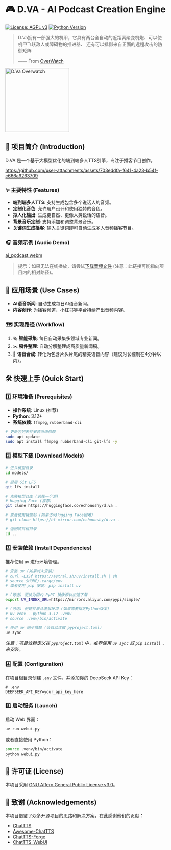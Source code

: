 # 🎮 D.VA - AI Podcast Creation Engine
[![License: AGPL v3](https://img.shields.io/badge/License-AGPL_v3-blue.svg)](https://www.gnu.org/licenses/agpl-3.0)
[![Python Version](https://img.shields.io/badge/Python-3.12+-blue.svg)](https://www.python.org/downloads/release/python-3120/)

> D.Va拥有一部强大的机甲，它具有两台全自动的近距离聚变机炮、可以使机甲飞跃敌人或障碍物的推进器、 还有可以抵御来自正面的远程攻击的防御矩阵
>
> —— From [OverWatch](http://ow.blizzard.cn/heroes/dva)

<p align="left">
  <img src="https://upload.wikimedia.org/wikipedia/zh/5/55/D.Va_Overwatch.png" width="200" height="200" alt="D.Va Overwatch" />
</p>

## 🚀 项目简介 (Introduction)

D.VA 是一个基于大模型优化的端到端多人TTS引擎，专注于播客节目创作。

https://github.com/user-attachments/assets/703eddfa-f641-4a23-b54f-c666a9263709

### ✨ 主要特性 (Features)

*   **端到端多人TTS**: 支持生成包含多个说话人的音频。
*   **定制化音色**: 允许用户设计和使用独特的音色。
*   **拟人化输出**: 生成更自然、更像人类说话的语音。
*   **背景音乐定制**: 支持添加和调整背景音乐。
*   **关键词生成播客**: 输入关键词即可自动生成多人音频播客节目。

### 🎧 音频示例 (Audio Demo)

[ai_podcast.webm](https://github.com/user-attachments/assets/a64f099a-7455-4142-af2f-0b68cb7e0679)

> 提示：如果无法在线播放，请尝试[下载音频文件](assets/ai_podcast_v1.MP3) (注意：此链接可能指向项目内的相对路径)。

## 🎯 应用场景 (Use Cases)

*   **AI语音新闻**: 自动生成每日AI语音新闻。
*   **内容创作**: 为播客频道、小红书等平台持续产出音频内容。

### 🗺️ 实现路径 (Workflow)

1.  🗞️ **智能采集**: 每日自动采集多领域专业新闻。
2.  ✂️ **稿件整理**: 自动分解整理成高质量新闻稿。
3.  🎤 **语音合成**: 转化为包含片头片尾的精美语音内容（建议时长控制在4分钟以内）。

## 🛠️ 快速上手 (Quick Start)

### 1️⃣ 环境准备 (Prerequisites)

*   **操作系统**: Linux (推荐)
*   **Python**: 3.12+
*   **系统依赖**: `ffmpeg`, `rubberband-cli`

```bash
# 更新包列表并安装系统依赖
sudo apt update
sudo apt install ffmpeg rubberband-cli git-lfs -y
```

### 2️⃣ 模型下载 (Download Models)

```bash
# 进入模型目录
cd models/

# 启用 Git LFS
git lfs install

# 克隆模型仓库 (选择一个源)
# Hugging Face (推荐)
git clone https://huggingface.co/echonoshy/d.va .

# 或者使用镜像站 (如果访问Hugging Face困难)
# git clone https://hf-mirror.com/echonoshy/d.va .

# 返回项目根目录
cd ..
```

### 3️⃣ 安装依赖 (Install Dependencies)

推荐使用 `uv` 进行环境管理。

```bash
# 安装 uv (如果尚未安装)
# curl -LsSf https://astral.sh/uv/install.sh | sh
# source $HOME/.cargo/env
# 或者使用 pip 安装: pip install uv

# (可选) 更换为国内 PyPI 镜像源以加速下载
export UV_INDEX_URL=https://mirrors.aliyun.com/pypi/simple/

# (可选) 创建并激活虚拟环境 (如果需要指定Python版本)
# uv venv --python 3.12 .venv
# source .venv/bin/activate

# 使用 uv 同步依赖 (会自动读取 pyproject.toml)
uv sync

```
*注意：项目依赖定义在 `pyproject.toml` 中，推荐使用 `uv sync` 或 `pip install .` 来安装。*

### 4️⃣ 配置 (Configuration)

在项目根目录创建 `.env` 文件，并添加你的 DeepSeek API Key：

```dotenv
# .env
DEEPSEEK_API_KEY=your_api_key_here
```

### 5️⃣ 启动服务 (Launch)

启动 Web 界面：

```bash
uv run webui.py
```

或者直接使用 Python：

```bash
source .venv/bin/activate
python webui.py
```

## 📜 许可证 (License)

本项目采用 [GNU Affero General Public License v3.0](LICENSE)。

## 💖 致谢 (Acknowledgements)

本项目借鉴了众多开源项目的思路和解决方案，在此感谢他们的贡献：

*   [ChatTTS](https://github.com/2noise/ChatTTS)
*   [Awesome-ChatTTS](https://github.com/panyanyany/Awesome-ChatTTS)
*   [ChatTTS-Forge](https://github.com/lenML/ChatTTS-Forge)
*   [ChatTTS_WebUI](https://github.com/craii/ChatTTS_WebUI)
